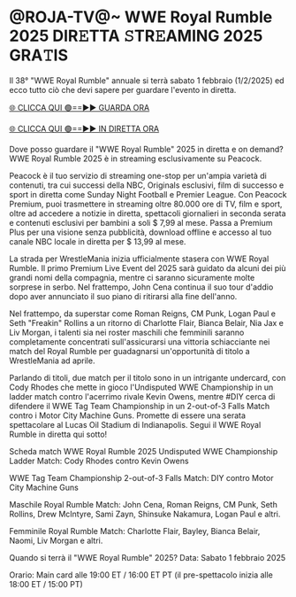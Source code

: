 # @ROJA-TV@~ WWE Royal Rumble 2025 DIR𝙴TTA 𝚂TR𝙴AMING 2025 GRA𝚃IS #

Il 38° "WWE Royal Rumble" annuale si terrà sabato 1 febbraio (1/2/2025) ed ecco tutto ciò che devi sapere per guardare l'evento in diretta.

[🌐 CLICCA QUI 🟢==►► GUARDA ORA](https://t.co/LmJpzVBgw7)

[🌐 CLICCA QUI 🟢==►► IN DIRETTA ORA](https://t.co/LmJpzVBgw7)

Dove posso guardare il "WWE Royal Rumble" 2025 in diretta e on demand?
WWE Royal Rumble 2025 è in streaming esclusivamente su Peacock.

Peacock è il tuo servizio di streaming one-stop per un'ampia varietà di contenuti, tra cui successi della NBC, Originals esclusivi, film di successo e sport in diretta come Sunday Night Football e Premier League. Con Peacock Premium, puoi trasmettere in streaming oltre 80.000 ore di TV, film e sport, oltre ad accedere a notizie in diretta, spettacoli giornalieri in seconda serata e contenuti esclusivi per bambini a soli $ 7,99 al mese. Passa a Premium Plus per una visione senza pubblicità, download offline e accesso al tuo canale NBC locale in diretta per $ 13,99 al mese.

La strada per WrestleMania inizia ufficialmente stasera con WWE Royal Rumble. Il primo Premium Live Event del 2025 sarà guidato da alcuni dei più grandi nomi della compagnia, mentre ci saranno sicuramente molte sorprese in serbo. Nel frattempo, John Cena continua il suo tour d'addio dopo aver annunciato il suo piano di ritirarsi alla fine dell'anno.

Nel frattempo, da superstar come Roman Reigns, CM Punk, Logan Paul e Seth "Freakin" Rollins a un ritorno di Charlotte Flair, Bianca Belair, Nia Jax e Liv Morgan, i talenti sia nei roster maschili che femminili saranno completamente concentrati sull'assicurarsi una vittoria schiacciante nei match del Royal Rumble per guadagnarsi un'opportunità di titolo a WrestleMania ad aprile.

Parlando di titoli, due match per il titolo sono in un intrigante undercard, con Cody Rhodes che mette in gioco l'Undisputed WWE Championship in un ladder match contro l'acerrimo rivale Kevin Owens, mentre #DIY cerca di difendere il WWE Tag Team Championship in un 2-out-of-3 Falls Match contro i Motor City Machine Guns. Promette di essere una serata spettacolare al Lucas Oil Stadium di Indianapolis. Segui il WWE Royal Rumble in diretta qui sotto!

Scheda match WWE Royal Rumble 2025
Undisputed WWE Championship Ladder Match: Cody Rhodes contro Kevin Owens

WWE Tag Team Championship 2-out-of-3 Falls Match: DIY contro Motor City Machine Guns

Maschile Royal Rumble Match: John Cena, Roman Reigns, CM Punk, Seth Rollins, Drew McIntyre, Sami Zayn, Shinsuke Nakamura, Logan Paul e altri.

Femminile Royal Rumble Match: Charlotte Flair, Bayley, Bianca Belair, Naomi, Liv Morgan e altri.

Quando si terrà il "WWE Royal Rumble" 2025?
Data: Sabato 1 febbraio 2025

Orario: Main card alle 19:00 ET / 16:00 ET PT (il pre-spettacolo inizia alle 18:00 ET / 15:00 PT)
